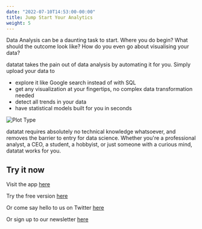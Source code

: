 ```yaml
---
date: "2022-07-10T14:53:00-00:00"
title: Jump Start Your Analytics
weight: 5
---
```


Data Analysis can be a daunting task to start. Where you do begin? What should the outcome look like? How do you even go about visualising your data?

datatat takes the pain out of data analysis by automating it for you. Simply upload your data to
- explore it like Google search instead of with SQL
- get any visualization at your fingertips, no complex data transformation needed
- detect all trends in your data
- have statistical models built for you in seconds

![Plot Type](plottype.png)

datatat requires absolutely no technical knowledge whatsoever, and removes the barrier to entry for data science. Whether you're a professional analyst, a CEO, a student, a hobbyist, or just someone with a curious mind, datatat works for you.

## Try it now

Visit the app [here](https://datatat.shinyapps.io/datatat/)

Try the free version [here](https://datatat.shinyapps.io/datatat_free/)

Or come say hello to us on Twitter [here](https://twitter.com/datatat_xyz)

Or sign up to our newsletter [here](https://datatat.xyz/docs/newsletter/)